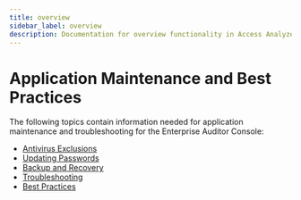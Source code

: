 ```yaml
---
title: overview
sidebar_label: overview
description: Documentation for overview functionality in Access Analyzer including configuration and usage information.
---
```


# Application Maintenance and Best Practices

The following topics contain information needed for application maintenance and troubleshooting for
the Enterprise Auditor Console:

- [Antivirus Exclusions](/docs/accessanalyzer/11.6/administration/maintenance/antivirus-exclusions.md)
- [Updating Passwords](/docs/accessanalyzer/11.6/administration/maintenance/update-passwords.md)
- [Backup and Recovery](/docs/accessanalyzer/11.6/administration/maintenance/backup-recovery.md)
- [Troubleshooting](/docs/accessanalyzer/11.6/administration/maintenance/troubleshooting.md)
- [Best Practices](/docs/accessanalyzer/11.6/administration/maintenance/best-practices.md)
